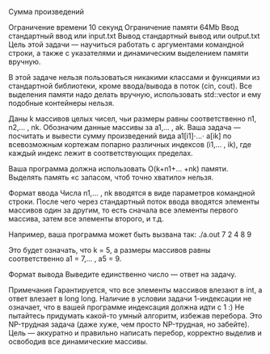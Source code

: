 Сумма произведений


Ограничение времени	10 секунд
Ограничение памяти	64Mb
Ввод	стандартный ввод или input.txt
Вывод	стандартный вывод или output.txt
Цель этой задачи — научиться работать с аргументами командной строки, а также с указателями и динамическим выделением памяти вручную.

В этой задаче нельзя пользоваться никакими классами и функциями из стандартной библиотеки, кроме ввода/вывода в поток (cin, cout). Все выделения памяти надо делать вручную, использовать std::vector и ему подобные контейнеры нельзя.

Даны k массивов целых чисел, чьи размеры равны соответственно n1, n2,… , nk. Обозначим данные массивы за a1,… , ak. Ваша задача — посчитать и вывести сумму произведений вида a1[i1]⋅…⋅ a[ik] по всевозможным кортежам попарно различных индексов (i1,… , ik), где каждый индекс лежит в соответствующих пределах.

Ваша программа должна использовать O(k+n1+… +nk) памяти. Выделять память «с запасом, чтоб точно хватило» нельзя.

Формат ввода
Числа n1,… , nk вводятся в виде параметров командной строки. После чего через стандартный поток ввода вводятся элементы массивов один за другим, то есть сначала все элементы первого массива, затем все элементы второго, и т.д.

Например, ваша программа может быть вызвана так: ./a.out 7 2 4 8 9

Это будет означать, что k = 5, а размеры массивов равны соответственно a1 = 7,… , a5 = 9.

Формат вывода
Выведите единственно число — ответ на задачу.

Примечания
Гарантируется, что все элементы массивов влезают в int, а ответ влезает в long long.
Наличие в условии задачи 1-индексации не означает, что в вашей программе индексация должна идти с 1 :)
Не пытайтесь придумать какой-то умный алгоритм, избежав перебора. Это NP-трудная задача (даже хуже, чем просто NP-трудная, но забейте). Цель — аккуратно и правильно написать перебор, корректно выделив и освободив все динамические массивы.
